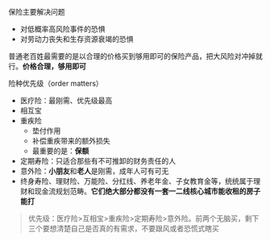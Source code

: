 保险主要解决问题
* 对低概率高风险事件的恐惧
* 对劳动力丧失和生存资源衰竭的恐惧

普通老百姓最需要的是以合理的价格买到够用即可的保险产品，把大风险对冲掉就行。**价格合理，够用即可**

险种优先级（order matters）
* 医疗险：最刚需、优先级最高
* 相互宝
* 重疾险
  * 垫付作用
  * 补偿重疾带来的额外损失
  * 最重要的是：**保额**
* 定期寿险：只适合那些有不可推卸的财务责任的人
* 意外险：**小朋友**和**老人**是刚需，成年人可有可无
* 终身寿险、理财险、万能险、分红线、养老年金、子女教育金等，统统属于理财和现金流规划范畴。**它们绝大部分都没有一套一二线核心城市能收租的房子能打**

> 优先级：医疗险>互相宝>重疾险>定期寿险>意外险。前两个无脑买，剩下三个要想清楚自己是否真的有需求，不要跟风或者恐慌式瞎买